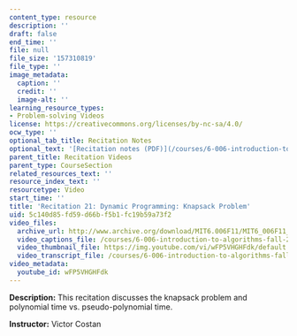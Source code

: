 ```yaml
---
content_type: resource
description: ''
draft: false
end_time: ''
file: null
file_size: '157310819'
file_type: ''
image_metadata:
  caption: ''
  credit: ''
  image-alt: ''
learning_resource_types:
- Problem-solving Videos
license: https://creativecommons.org/licenses/by-nc-sa/4.0/
ocw_type: ''
optional_tab_title: Recitation Notes
optional_text: '[Recitation notes (PDF)](/courses/6-006-introduction-to-algorithms-fall-2011/resources/mit6_006f11_rec21)'
parent_title: Recitation Videos
parent_type: CourseSection
related_resources_text: ''
resource_index_text: ''
resourcetype: Video
start_time: ''
title: 'Recitation 21: Dynamic Programming: Knapsack Problem'
uid: 5c140d85-fd59-d66b-f5b1-fc19b59a73f2
video_files:
  archive_url: http://www.archive.org/download/MIT6.006F11/MIT6_006F11_rec21_300k.mp4
  video_captions_file: /courses/6-006-introduction-to-algorithms-fall-2011/a58ace590dc45affaa5defe04e0b65e5_wFP5VHGHFdk.vtt
  video_thumbnail_file: https://img.youtube.com/vi/wFP5VHGHFdk/default.jpg
  video_transcript_file: /courses/6-006-introduction-to-algorithms-fall-2011/48d1e783bd1a50c1851bbb45887c0821_wFP5VHGHFdk.pdf
video_metadata:
  youtube_id: wFP5VHGHFdk
---
```

**Description:** This recitation discusses the knapsack problem and polynomial time vs. pseudo-polynomial time.

**Instructor:** Victor Costan
